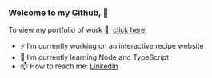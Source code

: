 
### Welcome to my Github,  👋
To view my portfolio of work 🔭, [click here!](https://mint-made.com/)
- ⚡ I’m currently working on an interactive recipe website
- 🌱 I’m currently learning Node and TypeScript
- 📫 How to reach me: [LinkedIn](https://uk.linkedin.com/in/front-end-dev1)
